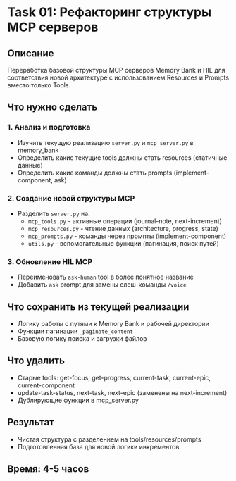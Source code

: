 # Task 01: Рефакторинг структуры MCP серверов

## Описание
Переработка базовой структуры MCP серверов Memory Bank и HIL для соответствия новой архитектуре с использованием Resources и Prompts вместо только Tools.

## Что нужно сделать

### 1. Анализ и подготовка
- Изучить текущую реализацию `server.py` и `mcp_server.py` в memory_bank
- Определить какие текущие tools должны стать resources (статичные данные)
- Определить какие команды должны стать prompts (implement-component, ask)

### 2. Создание новой структуры MCP
- Разделить `server.py` на:
  - `mcp_tools.py` - активные операции (journal-note, next-increment)
  - `mcp_resources.py` - чтение данных (architecture, progress, state)
  - `mcp_prompts.py` - команды через промпты (implement-component)
  - `utils.py` - вспомогательные функции (пагинация, поиск путей)

### 3. Обновление HIL MCP
- Переименовать `ask-human` tool в более понятное название
- Добавить `ask` prompt для замены слеш-команды `/voice`

## Что сохранить из текущей реализации
- Логику работы с путями к Memory Bank и рабочей директории
- Функции пагинации `_paginate_content`
- Базовую логику поиска и загрузки файлов

## Что удалить
- Старые tools: get-focus, get-progress, current-task, current-epic, current-component
- update-task-status, next-task, next-epic (заменены на next-increment)
- Дублирующие функции в mcp_server.py

## Результат
- Чистая структура с разделением на tools/resources/prompts
- Подготовленная база для новой логики инкрементов

## Время: 4-5 часов